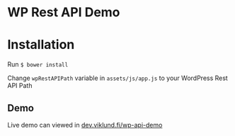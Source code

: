 # WP Rest API Demo

# Installation

Run `$ bower install`

Change `wpRestAPIPath` variable in `assets/js/app.js` to your WordPress Rest API Path

## Demo

Live demo can viewed in [dev.viklund.fi/wp-api-demo](http://dev.viklund.fi/wp-rest-api/#/)